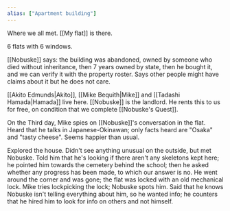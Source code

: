 ```yaml
---
alias: ["Apartment building"]
---
```


Where we all met. [[My flat]] is there.

6 flats with 6 windows.

[[Nobuske]] says: the building was abandoned, owned by someone who died without inheritance, then 7 years owned by state, then he bought it, and we can verify it with the property roster. Says other people might have claims about it but he does not care.

[[Akito Edmunds|Akito]], [[Mike Bequith|Mike]] and [[Tadashi Hamada|Hamada]] live here. [[Nobuske]] is the landlord. He rents this to us for free, on condition that we complete [[Nobuske's Quest]].

On the Third day, Mike spies on [[Nobuske]]'s conversation in the flat.
Heard that he talks in Japanese-Okinawan; only facts heard are "Osaka" and "tasty cheese".
Seems happier than usual.

Explored the house. Didn't see anything unusual on the outside, but met Nobuske.
Told him that he's looking if there aren't any skeletons kept here; he pointed him towards the cemetery behind the school; then he asked whether any progress has been made, to which our answer is no. He went around the corner and was gone; the flat was locked with an old mechanical lock.
Mike tries lockpicking the lock; Nobuske spots him. Said that he knows Nobuske isn't telling everything about him, so he wanted info; he counters that he hired him to look for info on others and not himself.